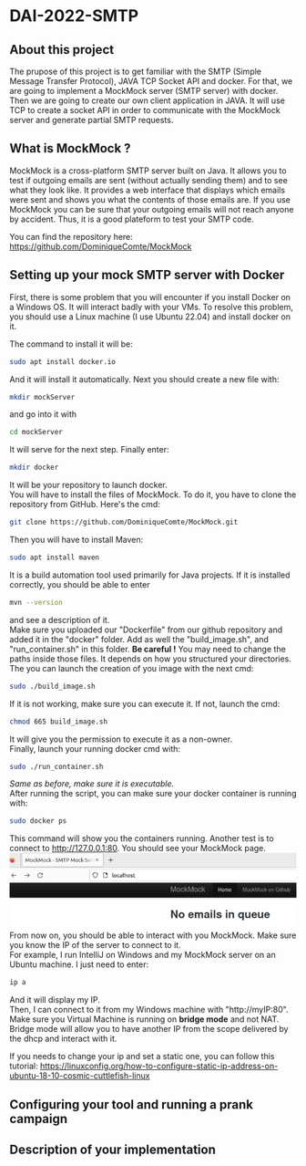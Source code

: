 # DAI-2022-SMTP

## About this project
The prupose of this project is to get familiar with the SMTP (Simple Message Transfer Protocol), JAVA TCP Socket API and docker.
For that, we are going to implement a MockMock server (SMTP server) with docker. Then we are going to create our own client application in JAVA. It will use TCP to create a socket API in order to communicate with the MockMock server and generate partial SMTP requests.

## What is MockMock ?
MockMock is a cross-platform SMTP server built on Java. It allows you to test if outgoing emails are sent (without actually sending them) and to see what they look like. It provides a web interface that displays which emails were sent and shows you what the contents of those emails are. If you use MockMock you can be sure that your outgoing emails will not reach anyone by accident. Thus, it is a good plateform to test your SMTP code.

You can find the repository here: https://github.com/DominiqueComte/MockMock

## Setting up your mock SMTP server with Docker
First, there is some problem that you will encounter if you install Docker on a Windows OS. It will interact badly with your VMs. To resolve this problem, you should use a Linux machine (I use Ubuntu 22.04) and install docker on it.         
           
The command to install it will be:
```sh
sudo apt install docker.io
```
And it will install it automatically. Next you should create a new file with:
```sh
mkdir mockServer
```
and go into it with
```sh
cd mockServer
```
It will serve for the next step. Finally enter:
```sh
mkdir docker
```
It will be your repository to launch docker.          
You will have to install the files of MockMock. To do it, you have to clone the repository from GitHub. Here's the cmd:
```sh
git clone https://github.com/DominiqueComte/MockMock.git
```
Then you will have to install Maven:
```sh
sudo apt install maven
```
It is a build automation tool used primarily for Java projects. If it is installed correctly, you should be able to enter
```sh
mvn --version
```
and see a description of it.          
Make sure you uploaded our "Dockerfile" from our github repository and added it in the "docker" folder. Add as well the "build_image.sh", and "run_container.sh" in this folder. **Be careful !** You may need to change the paths inside those files. It depends on how you structured your directories.           
The you can launch the creation of you image with the next cmd:
```sh
sudo ./build_image.sh
```
If it is not working, make sure you can execute it. If not, launch the cmd:
```sh
chmod 665 build_image.sh
```
It will give you the permission to execute it as a non-owner.           
Finally, launch your running docker cmd with:
```sh
sudo ./run_container.sh
```
*Same as before, make sure it is executable.*            
After running the script, you can make sure your docker container is running with:
```sh
sudo docker ps
```
This command will show you the containers running. Another test is to connect to http://127.0.0.1:80. You should see your MockMock page.          
![alt text](https://github.com/Fl4gu1z0wsky/DAI-2022-SMTP/blob/main/images/mockmock_home.png)          
From now on, you should be able to interact with you MockMock. Make sure you know the IP of the server to connect to it.             
For example, I run IntelliJ on Windows and my MockMock server on an Ubuntu machine. I just need to enter:
```sh
ip a
```
And it will display my IP.             
Then, I can connect to it from my Windows machine with "http://myIP:80". Make sure you Virtual Machine is running on **bridge mode** and not NAT. Bridge mode will allow you to have another IP from the scope delivered by the dhcp and interact with it.  

If you needs to change your ip and set a static one, you can follow this tutorial:
https://linuxconfig.org/how-to-configure-static-ip-address-on-ubuntu-18-10-cosmic-cuttlefish-linux

## Configuring your tool and running a prank campaign


## Description of your implementation
